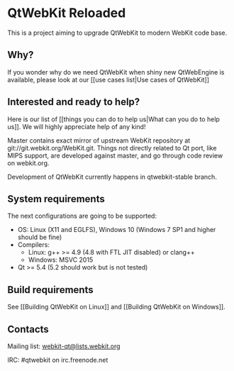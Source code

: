 # QtWebKit Reloaded

This is a project aiming to upgrade QtWebKit to modern WebKit code base.

## Why?

If you wonder why do we need QtWebKit when shiny new QtWebEngine is available, please look at our [[use cases list|Use cases of QtWebKit]]

## Interested and ready to help?

Here is our list of [[things you can do to help us|What can you do to help us]]. We will highly appreciate help of any kind!

Master contains exact mirror of upstream WebKit repository at git://git.webkit.org/WebKit.git. Things not directly related to Qt port, like MIPS support, are developed against master, and go through code review on webkit.org.

Development of QtWebKit currently happens in qtwebkit-stable branch.

## System requirements

The next configurations are going to be supported:

* OS: Linux (X11 and EGLFS), Windows 10 (Windows 7 SP1 and higher should be fine)
* Compilers:
    * Linux: g++ >= 4.9 (4.8 with FTL JIT disabled) or clang++
    * Windows: MSVC 2015
* Qt >= 5.4 (5.2 should work but is not tested)

## Build requirements

See [[Building QtWebKit on Linux]] and [[Building QtWebKit on Windows]].

## Contacts
Mailing list: webkit-qt@lists.webkit.org

IRC: #qtwebkit on irc.freenode.net
